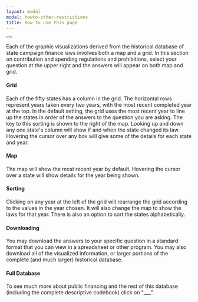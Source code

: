 ```yaml
---
layout: modal
modal: howto-other-restrictions
title: How to use this page
---
```


<button class="take-tour-button"></button>

Each of the graphic visualizations derived from the historical database of state campaign finance laws involves both a map and a grid. In this section on contribution and spending regulations and prohibitions, select your question at the upper right and the answers will appear on both map and grid.


#### Grid

Each of the fifty states has a column in the grid. The horizontal rows represent years taken every two years, with the most recent completed year at the top. In the default setting, the grid uses the most recent year to line up the states in order of the answers to the question you are asking. The key to this sorting is shown to the right of the map. Looking up and down any one state's column will show if and when the state changed its law. Hovering the cursor over any box will give some of the details for each state and year.


#### Map

The map will show the most recent year by default. Hovering the cursor over a state will show details for the year being shown.


#### Sorting

Clicking on any year at the left of the grid will rearrange the grid according to the values in the year chosen. It will also change the map to show the laws for that year. There is also an option to sort the states alphabetically.


#### Downloading

You may download the answers to your specific question in a standard format that you can view in a spreadsheet or other program. You may also download all of the visualized information, or larger portions of the complete (and much larger) historical database.


#### Full Database

To see much more about public financing and the rest of this database (including the complete descriptive codebook) click on "___".
